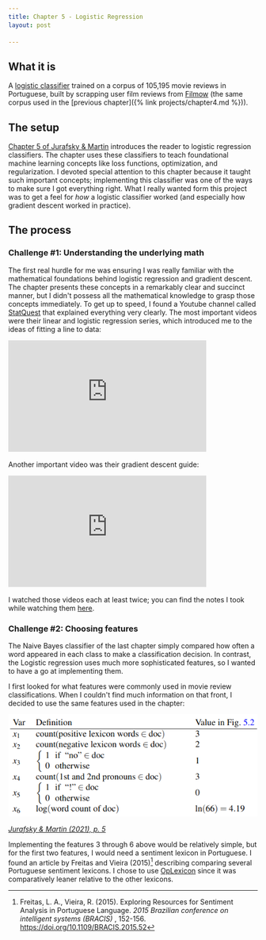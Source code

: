 ```yaml
---
title: Chapter 5 - Logistic Regression
layout: post

---
```


## What it is

A [logistic classifier](https://github.com/lucasadelino/Learning-Compling/tree/main/Textbooks/Speech%20and%20Language%20Processing%20(Jurafsky%2C%20Martin)/Chapter%205%20-%20Logistic%20Regression) trained on a corpus of 105,195 movie reviews in Portuguese, built by scrapping user film reviews from [Filmow](http://filmow.com) (the same corpus used in the [previous chapter]({% link projects/chapter4.md %})). 

## The setup

[Chapter 5 of Jurafsky & Martin](https://web.stanford.edu/~jurafsky/slp3/5.pdf) introduces the reader to logistic regression classifiers. The chapter uses these classifiers to teach foundational machine learning concepts like loss functions, optimization, and regularization. I devoted special attention to this chapter because it taught such important concepts; implementing this classifier was one of the ways to make sure I got everything right. What I really wanted form this project was to get a feel for _how_ a logistic classifier worked (and especially how gradient descent worked in practice).

## The process

### Challenge #1: Understanding the underlying math

The first real hurdle for me was ensuring I was really familiar with the mathematical foundations behind logistic regression and gradient descent. The chapter presents these concepts in a remarkably clear and succinct manner, but I didn't possess all the mathematical knowledge to grasp those concepts immediately. To get up to speed, I found a Youtube channel called [StatQuest](https://www.youtube.com/channel/UCtYLUTtgS3k1Fg4y5tAhLbw) that explained everything very clearly. The most important videos were their linear and logistic regression series, which introduced me to the ideas of fitting a line to data:

<iframe width="400" height="225" src="https://www.youtube.com/embed/PaFPbb66DxQ" title="YouTube video player" frameborder="0" allow="accelerometer; autoplay; clipboard-write; encrypted-media; gyroscope; picture-in-picture" allowfullscreen></iframe>

Another important video was their gradient descent guide:

<iframe width="400" height="225" src="https://www.youtube.com/embed/sDv4f4s2SB8" title="YouTube video player" frameborder="0" allow="accelerometer; autoplay; clipboard-write; encrypted-media; gyroscope; picture-in-picture" allowfullscreen></iframe>

I watched those videos each at least twice; you can find the notes I took while watching them [here](https://github.com/lucasadelino/Learning-Compling/blob/main/Textbooks/Speech%20and%20Language%20Processing%20(Jurafsky%2C%20Martin)/Chapter%205%20-%20Logistic%20Regression/statquestnotes.md). 

### Challenge #2: Choosing features 

The Naive Bayes classifier of the last chapter simply compared how often a word appeared in each class to make a classification decision. In contrast, the Logistic regression uses much more sophisticated features, so I wanted to have a go at implementing them. 

I first looked for what features were commonly used in movie review classifications. When I couldn't find much information on that front, I decided to use the same features used in the chapter:

![features](/assets/features.png)

_[Jurafsky & Martin (2021), p. 5](https://web.stanford.edu/~jurafsky/slp3/5.pdf#subsection.5.2.1)_

Implementing the features 3 through 6 above would be relatively simple, but for the first two features, I would need a sentiment lexicon in Portuguese. I found an article by Freitas and Vieira (2015)[^1] describing comparing several Portuguese sentiment lexicons. I chose to use [OpLexicon](https://www.inf.pucrs.br/linatural/wordpress/recursos-e-ferramentas/oplexicon/) since it was comparatively leaner relative to the other lexicons. 

[^1]: Freitas, L. A., Vieira, R. (2015). Exploring Resources for Sentiment Analysis in Portuguese Language. *2015 Brazilian conference on intelligent systems (BRACIS)* , 152-156. https://doi.org/10.1109/BRACIS.2015.52



